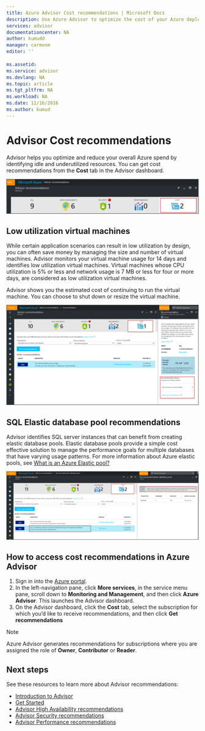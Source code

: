 ```yaml
---
title: Azure Advisor Cost recommendations | Microsoft Docs
description: Use Azure Advisor to optimize the cost of your Azure deployments.
services: advisor
documentationcenter: NA
author: kumudd
manager: carmonm
editor: ''

ms.assetid: 
ms.service: advisor
ms.devlang: NA
ms.topic: article
ms.tgt_pltfrm: NA
ms.workload: NA
ms.date: 11/16/2016
ms.author: kumud
---
```


# Advisor Cost recommendations

Advisor helps you optimize and reduce your overall Azure spend by identifying idle and underutilized resources. You can get cost recommendations from the **Cost** tab in the Advisor dashboard.

![Advisor cost tab](./media/advisor-cost-recommendations/advisor-cost-tab2.png)

## Low utilization virtual machines 

While certain application scenarios can result in low utilization by design, you can often save money by managing the size and number of virtual machines. Advisor monitors your virtual machine usage for 14 days and identifies low utilization virtual machines. Virtual machines whose CPU utilization is 5% or less and network usage is 7 MB or less for four or more days, are considered as low utilization virtual machines.

Advisor shows you the estimated cost of continuing to run the virtual machine. You can choose to shut down or resize the virtual machine.  

![Advisor cost recommendations for resizing virtual machines](./media/advisor-cost-recommendations/advisor-cost-resizevms.png)

## SQL Elastic database pool recommendations

Advisor identifies SQL server instances that can benefit from creating elastic database pools. Elastic database pools provide a simple cost effective solution to manage the performance goals for multiple databases that have varying usage patterns. For more information about Azure elastic pools, see [What is an Azure Elastic pool?](https://azure.microsoft.com/en-us/documentation/articles/sql-database-elastic-pool/)

![Advisor cost recommendations for elastic database pools](./media/advisor-cost-recommendations/advisor-cost-elasticdbpools.png)

## How to access cost recommendations in Azure Advisor

1. Sign in into the [Azure portal](https://portal.azure.com).
2. In the left-navigation pane, click **More services**, in the service menu pane, scroll down to **Monitoring and Management**, and then click **Azure Advisor**. This launches the Advisor dashboard. 
3. On the Advisor dashboard, click the **Cost** tab, select the subscription for which you’d like to receive recommendations, and then click **Get recommendations**

> [!NOTE]
> Azure Advisor generates recommendations for subscriptions where you are assigned the role of **Owner**, **Contributor** or **Reader**.

## Next steps

See these resources to learn more about Advisor recommendations:
-  [Introduction to Advisor](advisor-overview.md)
-  [Get Started](advisor-get-started.md)
-  [Advisor High Availability recommendations](advisor-cost-recommendations.md)
-  [Advisor Security recommendations](advisor-cost-recommendations.md)
-  [Advisor Performance recommendations](advisor-cost-recommendations.md)
